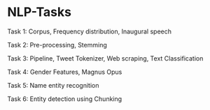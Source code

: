 # NLP-Tasks
Task 1: Corpus, Frequency distribution, Inaugural speech

Task 2: Pre-processing, Stemming

Task 3: Pipeline, Tweet Tokenizer, Web scraping, Text Classification

Task 4: Gender Features, Magnus Opus

Task 5: Name entity recognition

Task 6: Entity detection using Chunking

